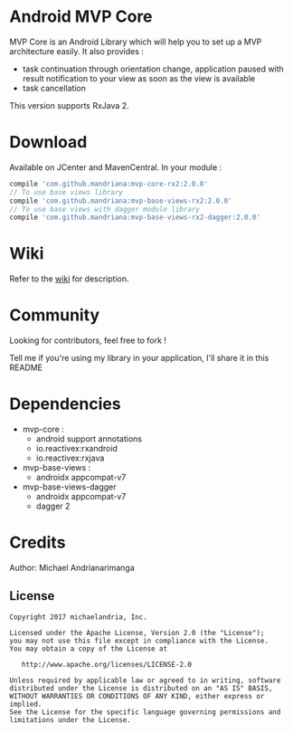 # Android MVP Core

MVP Core is an Android Library which will help you to set up a MVP architecture easily. It also provides :
- task continuation through orientation change, application paused with result notification to your view as soon as the view is available
- task cancellation

This version supports RxJava 2.

# Download

Available on JCenter and MavenCentral. In your module :
```groovy
compile 'com.github.mandriana:mvp-core-rx2:2.0.0'
// To use base views library
compile 'com.github.mandriana:mvp-base-views-rx2:2.0.0'
// To use base views with dagger module library
compile 'com.github.mandriana:mvp-base-views-rx2-dagger:2.0.0'
```

# Wiki

Refer to the [wiki](https://github.com/mandriana/android-mvp-core/wiki) for description.

# Community

Looking for contributors, feel free to fork !

Tell me if you're using my library in your application, I'll share it in this README

# Dependencies

- mvp-core :
  - android support annotations
  - io.reactivex:rxandroid
  - io.reactivex:rxjava
- mvp-base-views :
  - androidx appcompat-v7
- mvp-base-views-dagger
  - androidx appcompat-v7
  - dagger 2
  
# Credits

Author: Michael Andrianarimanga

License
--------

    Copyright 2017 michaelandria, Inc.

    Licensed under the Apache License, Version 2.0 (the "License");
    you may not use this file except in compliance with the License.
    You may obtain a copy of the License at

       http://www.apache.org/licenses/LICENSE-2.0

    Unless required by applicable law or agreed to in writing, software
    distributed under the License is distributed on an "AS IS" BASIS,
    WITHOUT WARRANTIES OR CONDITIONS OF ANY KIND, either express or implied.
    See the License for the specific language governing permissions and
    limitations under the License.
